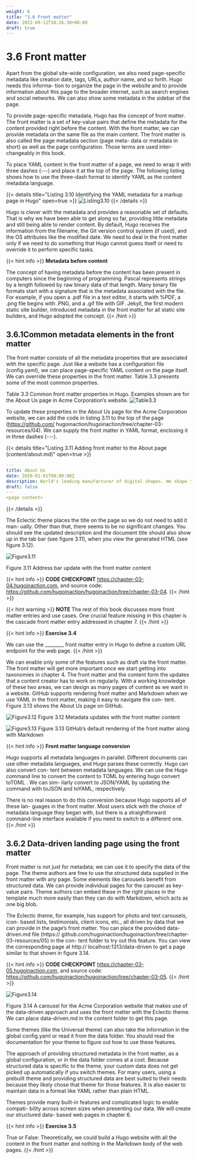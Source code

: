 ```yaml
---
weight: 6
title: "3.6 Front matter"
date: 2022-09-12T18:26:30+08:00
draft: true
---
```


# 3.6 Front matter

Apart from the global site-wide configuration, we also need page-specific metadata like creation date, tags, URLs, author name, and so forth. Hugo needs this informa- tion to organize the page in the website and to provide information about this page to the broader internet, such as search engines and social networks. We can also show some metadata in the sidebar of the page.

To provide page-specific metadata, Hugo has the concept of front matter. The front matter is a set of key-value pairs that define the metadata for the content provided right before the content. With the front matter, we can provide metadata on the same file as the main content. The front matter is also called the page metadata section (page meta- data or metadata in short) as well as the page configuration. Those terms are used inter- changeably in this book.

To place YAML content in the front matter of a page, we need to wrap it with three dashes (---) and place it at the top of the page. The following listing shows how to use the three-dash format to identify YAML as the content metadata language.

{{< details title="Listing 3.10  Identifying the YAML metadata for a markup page in Hugo" open=true >}}
![Listing3.10](Listing3.10.svg)
{{< /details >}}    

Hugo is clever with the metadata and provides a reasonable set of defaults. That is why we have been able to get along so far, providing little metadata and still being able to render content. By default, Hugo receives the information from the filename, the Git version control system (if used), and the OS attributes like the modified date. We need to deal in the front matter only if we need to do something that Hugo cannot guess itself or need to override it to perform specific tasks.

{{< hint info >}}
**Metadata before content**

The concept of having metadata before the content has been present in computers since the beginning of programming. Pascal represents strings by a length followed by raw binary data of that length. Many binary file formats start with a signature that is the metadata associated with the file. For example, if you open a .pdf file in a text editor, it starts with %PDF, a .png file begins with .PNG, and a .gif file with GIF. Jekyll, the first modern static site builder, introduced metadata in the front matter for all static site builders, and Hugo adopted the concept.
{{< /hint >}}

## 3.6.1Common metadata elements in the front matter

The front matter consists of all the metadata properties that are associated with the specific page. Just like a website has a configuration file (config.yaml), we can place page-specific YAML content on the page itself. We can override these properties in the front matter. Table 3.3 presents some of the most common properties.

Table 3.3 Common front matter properties in Hugo. Examples shown are for the About Us page in Acme Corporation’s website.
![Table3.3](Table3.3.svg)

To update these properties in the About Us page for the Acme Corporation website, we  can  add  the  code  in  listing  3.11  to  the  top  of  the  page  (https://github.com/ hugoinaction/hugoinaction/tree/chapter-03-resources/04). We can supply the front matter in YAML format, enclosing it in three dashes (---).

{{< details title="Listing 3.11  Adding front matter to the About page (content/about.md)" open=true >}}
```yaml
--- 
title: About Us 
date: 2020-01-01T00:00:00Z 
description: World's leading manufacturer of digital shapes. We shape the world. You live in it. 
draft: false
--- 
<page content>
```
{{< /details >}}

The Eclectic theme places the title on the page so we do not need to add it man- ually. Other than that, there seems to be no significant changes. You should see the updated description and the document title should also show up in the tab bar (see figure 3.11), when you view the generated HTML (see figure 3.12).

![Figure3.11](Figure3.11.svg)

Figure 3.11 Address bar update with the front matter content

{{< hint info >}}
**CODE CHECKPOINT**     https://chapter-03-04.hugoinaction.com, and source code: https://github.com/hugoinaction/hugoinaction/tree/chapter-03-04.
{{< /hint >}}

{{< hint warning >}}
**NOTE** The rest of this book discusses more front matter entries and use cases. One crucial feature missing in this chapter is the cascade front matter entry addressed in chapter 7.
{{< /hint >}}

{{< hint info >}}
**Exercise 3.4**

We can use the ________ front matter entry in Hugo to define a custom URL endpoint for the web page.
{{< /hint >}}

We can enable only some of the features such as draft via the front matter. The front matter will get more important once we start getting into taxonomies in chapter 4. The front matter and the content form the updates that a content creator has to work on regularly. With a working knowledge of these two areas, we can design as many pages of content as we want in a website. GitHub supports rendering front matter and Markdown when we use YAML in the front matter, making it easy to navigate the con- tent. Figure 3.13 shows the About Us page on GitHub.

![Figure3.12](Figure3.12.svg)
Figure 3.12 Metadata updates with the front matter content

![Figure3.13](Figure3.13.svg)
Figure 3.13 GitHub’s default rendering of the front matter along with Markdown

{{< hint info >}}
**Front matter language conversion**

Hugo supports all metadata languages in parallel. Different documents can use other metadata languages, and Hugo parses these correctly. Hugo can also convert con- tent between metadata languages. We can use the Hugo command line to convert the content to TOML by entering hugo convert toTOML <content file>. We can sim- ilarly convert to JSON/YAML by updating the command with toJSON and toYAML, respectively.

There is no real reason to do this conversion because Hugo supports all of these lan- guages in the front matter. Most users stick with the choice of metadata language they began with, but there is a straightforward command-line interface available if you need to switch to a different one.
{{< /hint >}}

## 3.6.2 Data-driven landing page using the front matter

Front matter is not just for metadata; we can use it to specify the data of the page. The theme authors are free to use the structured data supplied in the front matter with any page. Some elements like carousels benefit from structured data. We can provide individual pages for the carousel as key-value pairs. Theme authors can embed these in the right places in the template much more easily than they can do with Markdown, which acts as one big blob.

The Eclectic theme, for example, has support for photo and text carousels, icon- based lists, testimonials, client icons, etc., all driven by data that we can provide in the page’s front matter. You can place the provided data-driven.md file (https:// github.com/hugoinaction/hugoinaction/tree/chapter-03-resources/05)  in  the  con- tent folder to try out this feature. You can view the corresponding page at http:// localhost:1313/data-driven to get a page similar to that shown in figure 3.14.

{{< hint info >}}
**CODE CHECKPOINT**	https://chapter-03-05.hugoinaction.com, and source code: https://github.com/hugoinaction/hugoinaction/tree/chapter-03-05.
{{< /hint >}}

![Figure3.14](Figure3.14.svg)

Figure 3.14 A carousel for the Acme Corporation website that makes use of the data-driven approach and uses the front matter with the Eclectic theme. We can place data-driven.md in the content folder to get this page.

Some themes (like the Universal theme) can also take the information in the global config.yaml or read it from the data folder. You should read the documentation for your theme to figure out how to use these features.

The approach of providing structured metadata in the front matter, as a global configuration, or in the data folder comes at a cost. Because structured data is specific to the theme, your custom data does not get picked up automatically if you switch themes. For many users, using a prebuilt theme and providing structured data are best suited to their needs because they likely chose that theme for those features. It is also easier to maintain data in a format like YAML rather than plain HTML.

Themes provide many built-in features and complicated logic to enable compati- bility across screen sizes when presenting our data. We will create our structured data- based web pages in chapter 6.

{{< hint info >}}
**Exercise 3.5**

True or False: Theoretically, we could build a Hugo website with all the content in the front matter and nothing in the Markdown body of the web pages.
{{< /hint >}}